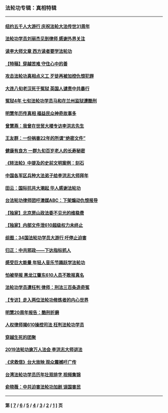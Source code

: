 ### 法轮功专辑：真相特辑
---
#### [纽约五千人大游行 庆祝法轮大法传世31周年](../../pages/nf4389/n13995110.md?06170430) 
#### [法轮功学员刘丽杰见到律师 感谢外界关注](../../pages/nf4389/n13927012.md?06170430) 
#### [读李大师文章 西方读者要学法轮功](../../pages/nf4389/n13925142.md?06170430) 
#### [【特稿】穿越苦难 守住心中的善](../../pages/nf4389/n13784979.md?06170430) 
#### [攻击法轮功真相点义工 歹徒再被加控仇恨犯罪](../../pages/nf4389/n13601019.md?06170430) 
#### [大连八旬老汉死于冤狱 英国人谴责中共暴行](../../pages/nf4389/n13480118.md?06170430) 
#### [冤狱4年 七旬法轮功学员马和在兰州监狱遭酷刑](../../pages/nf4389/n13304688.md?06170430) 
#### [明慧年历传真相 福益民众神奇故事多](../../pages/nf4389/n13294545.md?06170430) 
#### [曾慧燕：我曾在世贸大楼专访李洪志先生](../../pages/nf4389/n12898729.md?06170430) 
#### [王友群：一份祸害22年的所谓“绝密文件”](../../pages/nf4389/n12871750.md?06170430) 
#### [健康有良方 一群九旬百岁老人的长寿秘密](../../pages/nf4389/n12847475.md?06170430) 
#### [《转法轮》中提及的史前文明案例：刻石](../../pages/nf4389/n12758577.md?06170430) 
#### [中国各军区兵种大法弟子给李洪志大师拜年](../../pages/nf4389/n12750047.md?06170430) 
#### [田云：国际抗共大潮起 华人感谢法轮功](../../pages/nf4389/n12357708.md?06170430) 
#### [台法轮功律师团吁澳媒ABC：下架煽动仇恨报导](../../pages/nf4389/n12279917.md?06170430) 
#### [【独家】北京房山政法委不见光的维稳费](../../pages/nf4389/n12031979.md?06170430) 
#### [【独家】内部文件泄610超级权力未终止](../../pages/nf4389/n12023895.md?06170430) 
#### [组图：34国法轮功学员大游行 吁停止迫害](../../pages/nf4389/n11492658.md?06170430) 
#### [归正：中共邪政——下达指标抓人](../../pages/nf4389/n11474770.md?06170430) 
#### [感受巨大能量 年轻人音乐节踊跃学法轮功](../../pages/nf4389/n11441981.md?06170430) 
#### [怕被举报 黑龙江肇东610人员不敢报真名](../../pages/nf4389/n11436499.md?06170430) 
#### [法轮功学员遭枉判 律师：刑法三百条造奇冤](../../pages/nf4389/n11433943.md?06170430) 
#### [【专访】走入两位法轮功修炼者的内心世界](../../pages/nf4389/n11415623.md?06170430) 
#### [明慧20周年报告：酷刑折磨](../../pages/nf4389/n11387954.md?06170430) 
#### [人权律师揭610操控司法 枉判法轮功学员](../../pages/nf4389/n11313370.md?06170430) 
#### [穿越生死的团聚](../../pages/nf4389/n11258922.md?06170430) 
#### [2019法轮功逾万人法会 李洪志大师讲法](../../pages/nf4389/n11265303.md?06170430) 
#### [《求救信》台大放映 观众震撼吁广传](../../pages/nf4389/n10922251.md?06170430) 
#### [台湾法轮功学员历年壮观排字 视频集锦](../../pages/nf4389/n10878789.md?06170430) 
#### [俞晓薇：中共迫害法轮功加剧 误国害民](../../pages/nf4389/n10859260.md?06170430) 

---
#### 第 [ [7](./7.md?06170430) / [6](./6.md?06170430) / [5](./5.md?06170430) / [4](./4.md?06170430) / [3](./3.md?06170430) / [2](./2.md?06170430) / [1](./1.md?06170430) ] 页
